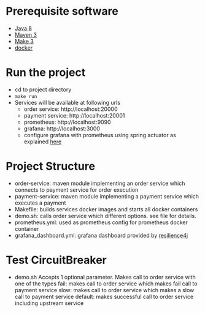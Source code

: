 # Prerequisite software
- [Java 8](https://www.oracle.com/java/technologies/downloads/) 
- [Maven 3](https://maven.apache.org/download.cgi)
- [Make 3](https://www.gnu.org/software/make/)
- [docker](https://docs.docker.com/get-docker/)

# Run the project
- cd to project directory
- `make run`
- Services will be available at following urls
  - order service: http://localhost:20000
  - payment service: http://localhost:20001
  - prometheus: http://localhost:9090
  - grafana: http://localhost:3000
  - configure grafana with prometheus using spring actuator as explained [here](https://medium.com/javarevisited/springboot-app-monitoring-with-grafana-prometheus-7c723f0dec15)

# Project Structure
- order-service: maven module implementing an order service which connects to payment service for order execution
- payment-service: maven module implementing a payment service which executes a payment
- Makefile: builds services docker images and starts all docker containers
- demo.sh: calls order service which different options. see file for details.
- prometheus.yml: used as prometheus config for prometheus docker container
- grafana_dashboard.yml: grafana dashboard provided by [resilience4j](https://github.com/resilience4j/resilience4j/blob/master/grafana_dashboard.json)

# Test CircuitBreaker
- demo.sh
  Accepts 1 optional parameter. Makes call to order service with one of the types
  fail: makes call to order service which makes fail call to payment service
  slow: makes call to order service which makes a slow call to payment service
  default: makes successful call to order service including upstream service

